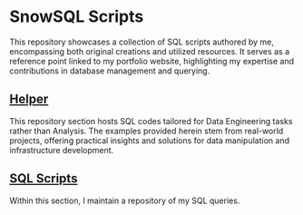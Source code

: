# SnowSQL Scripts

This repository showcases a collection of SQL scripts authored by me, encompassing both original creations and utilized resources. It serves as a reference point linked to my portfolio website, highlighting my expertise and contributions in database management and querying.

## [Helper](https://github.com/Kovaczso/SnowSQL/tree/main/Helpers)

This repository section hosts SQL codes tailored for Data Engineering tasks rather than Analysis. The examples provided herein stem from real-world projects, offering practical insights and solutions for data manipulation and infrastructure development.

## [SQL Scripts](https://github.com/Kovaczso/SnowSQL/tree/main/SQL%20Scripts) 

Within this section, I maintain a repository of my SQL queries. 



